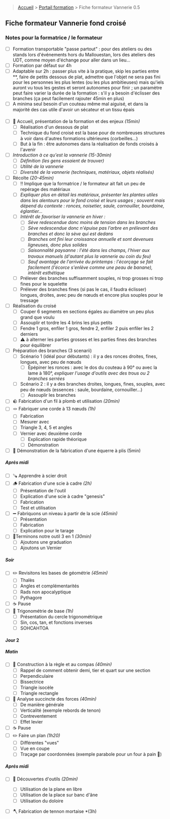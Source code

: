 > [Accueil](../../) > [Portail formation](../) > Fiche formateur Vannerie 0.5

## Fiche formateur Vannerie fond croisé

### Notes pour la formatrice / le formateur

- [ ] Formation transportable "passe partout" : pour des ateliers ou des stands lors d'événements hors du Mallouestan, lors des ateliers des UDT, comme moyen d'échange pour aller dans un lieu...
- [ ] Formation par défaut sur 4h
- [ ] Adaptable sur 2h : passer plus vite à la pratique, skip les parties entre **, faire de petits dessous de plat, admettre que l'objet ne sera pas fini pour les personnes les plus lentes (ou les plus ambitieuses) mais qu'iels auront vu tous les gestes et seront autonomes pour finir ; un paramètre peut faire varier la durée de la formation : s'il y a besoin d'éclisser des branches (ça peut facilement rajouter 45min en plus)
- [ ] A minima seul besoin d'un couteau même mal aiguisé, et dans la majorité des cas utile d'avoir un sécateur et un tissu épais

#### 
- [ ] 👋 Accueil, présentation de la formation et des enjeux *(15min)*
    - [ ] Réalisation d'un dessous de plat
    - [ ] Technique du fond croisé est la base pour de nombreuses structures à voir dans d'autres formations ultérieures (corbeilles...)
    - [ ] But à la fin : être autonomes dans la réalisation de fonds croisés à l'avenir
- [ ] *Introduction à ce qu'est la vannerie *(15-30min)**
    - [ ] *Définition (les gens essaient de trouver)*
    - [ ] *Utilité de la vannerie*
    - [ ] *Diversité de la vannerie (techniques, matériaux, objets réalisés)*
- [ ] Récolte *(20-45min)*
   	- [ ] ‼️ Implique que la formatrice / le formateur ait fait un peu de repérage des matériaux
  	- [ ] *Expliquer plus en détail les matériaux, présenter les plantes utiles dans les alentours pour le fond croisé et leurs usages ; souvent mais dépend du contexte : ronces, noisetier, saule, cornouiller, bourdaine, églantier...*
    - [ ] *Intérêt de favoriser la vannerie en hiver :*
        - [ ] *Sève redescendue donc moins de tension dans les branches*
        - [ ] *Sève redescendue donc n'épuise pas l'arbre en prélevant des branches et donc la sève qui est dedans*
        - [ ] *Branches ont fini leur croissance annuelle et sont devenues ligneuses, donc plus solides*
        - [ ] *Saisonnalité paysanne : l'été dans les champs, l'hiver aux travaux manuels (d'autant plus la vannerie au coin du feu)*
        - [ ] *Sauf avantage de l'arrivée du printemps : l'écorçage se fait facilement (l'écorce s'enlève comme une peau de banane), intérêt esthétique*
	- [ ] Prélever des branches suffisamment souples, ni trop grosses ni trop fines pour le squelette
    - [ ] Prélever des branches fines (si pas le cas, il faudra éclisser) longues, droites, avec peu de nœuds et encore plus souples pour le tressage
- [ ] Réalisation du croisé
    - [ ] Couper 6 segments en sections égales au diamètre un peu plus grand que voulu
    - [ ] Assouplir et tordre les 4 brins les plus petits
    - [ ] Fendre 1 gros, enfiler 1 gros, fendre 2, enfiler 2 puis enfiler les 2 derniers
    - [ ] ⚠️ à alterner les parties grosses et les parties fines des branches pour équilibrer
- [ ] Préparation des branches (3 scenarii)
    - [ ] Scénario 1 (idéal pour débutants) : il y a des ronces droites, fines, longues, avec peu de nœuds
        - [ ] Épépiner les ronces : avec le dos du couteau à 90° ou avec la lame à 180°, *expliquer l'usage d'outils avec des trous ou 2 branches serrées*
    - [ ] Scénario 2 : il y a des branches droites, longues, fines, souples, avec peu de nœuds (essences : saule, bourdaine, cornouiller...)
    	- [ ] Assouplir les branches
- [ ] 🪨 Fabrication d'un fil à plomb et utilisation *(20min)* 
- [ ] 🪢 Fabriquer une corde à 13 nœuds *(1h)*
	- [ ] Fabrication
	- [ ] Mesurer avec
	- [ ] Triangle 3, 4, 5 et angles
	- [ ] Vernier avec deuxième corde
		- [ ] Explication rapide théorique
		- [ ] Démonstration
- [ ] 📐 Démonstration de la fabrication d'une équerre à plis (5min)

##### Après midi
- [ ] 🪚 Apprendre à scier droit
- [ ] 🪵 Fabrication d'une scie à cadre *(2h)*
	- [ ] Présentation de l'outil
	- [ ] Explication d'une scie à cadre "genesis"
	- [ ] Fabrication
	- [ ] Test et utilisation
- [ ] ➖ Fabriquons un niveau à partir de la scie *(45min)*
	- [ ] Présentation
	- [ ] Fabrication
	- [ ] Explication pour le tarage
- [ ] 🤹Terminons notre outil 3 en 1 *(30min)*
	- [ ] Ajoutons une graduation
	- [ ] Ajoutons un Vernier

##### Soir
- [ ] ✏️ Revisitons les bases de géométrie *(45min)*
	- [ ] Thalès 
	- [ ] Angles et complémentarités
	- [ ] Rads non apocalyptique 
	- [ ] Pythagore 
- [ ] ☕ Pause
- [ ] 🧮 Trigonométrie de base *(1h)*
	- [ ] Présentation du cercle trigonométrique
	- [ ] Sin, cos, tan, et fonctions inverses
	- [ ] SOHCAHTOA

#### Jour 2

##### Matin
- [ ] 📏 Construction à la règle et au compas *(40min)*
    - [ ] Rappel de comment obtenir demi, tier et quart sur une section
	- [ ] Perpendiculaire
	- [ ] Bissectrice 
	- [ ] Triangle isocèle 
	- [ ] Triangle rectangle
- [ ] 🧐 Analyse succincte des forces  *(40min)*
	- [ ] De manière générale 
	- [ ] Verticalité (exemple rebords de tenon)
	- [ ] Contreventement
	- [ ] Effet levier
- [ ] ☕ Pause
- [ ] ✏️ Faire un plan *(1h20)*
	- [ ] Différentes "vues"
	- [ ] Vue en coupe
	- [ ] Traçage par coordonnées (exemple parabole pour un four à pain 🍞)

##### Après midi
- [ ] 🧰 Découvertes d'outils *(20min)*
	- [ ] Utilisation de la plane en libre
	- [ ] Utilisation de la place sur banc d'âne
	- [ ] Utilisation du doloire
- [ ] 🪓 Fabrication de tennon mortaise *(3h)




